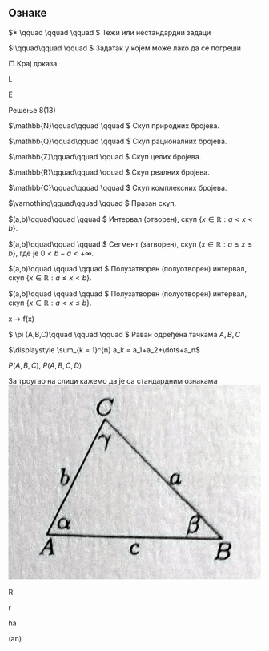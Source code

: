 ## Ознаке

$* \qquad \qquad \qquad $  Тежи или нестандардни задаци

$!\qquad\qquad \qquad $  Задатак у којем може лако да се погреши

□ Крај доказа

L

E

Решење 8(13)

$\mathbb{N}\qquad\qquad \qquad $    Скуп природних бројева.

$\mathbb{Q}\qquad\qquad \qquad $    Скуп рационалних бројева.

$\mathbb{Z}\qquad\qquad \qquad $ Скуп целих бројева.

$\mathbb{R}\qquad\qquad \qquad $  Скуп реалних бројева.

$\mathbb{C}\qquad\qquad \qquad $  Скуп комплексних бројева.

$\varnothing\qquad\qquad \qquad $  Празан скуп.

$(a,b)\qquad\qquad \qquad $  Интервал (отворен), скуп $\{x \in \mathbb{R} : a < x < b \}.$

$[a,b]\qquad\qquad \qquad $  Сегмент (затворен), скуп $\{x \in \mathbb{R} : a \le x \le b \}$, где је $0<b-a<+ \infty.$

$[a,b)\qquad \qquad \qquad $ Полузатворен (полуотворен) интервал, скуп $\{x \in \mathbb{R} : a \le x < b \}.$

$(a,b]\qquad \qquad \qquad $ Полузатворен (полуотворен) интервал, скуп $\{x \in \mathbb{R} : a < x \le b \}.$

x -> f(x)

$ \pi (A,B,C)\qquad \qquad \qquad $ Раван одређена тачкама $A,B,C$

$\displaystyle \sum_{k = 1}^{n} a_k  = a_1+a_2+\dots+a_n$

$P(A,B,C), \ P(A,B,C,D)$

За троугао на слици кажемо да је са стандардним ознакама
![ABC](trougao.jpg "ABC")

R

r

ha

(an)


